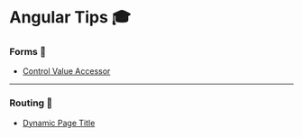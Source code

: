 # Angular Tips 🎓

### Forms 📝

- [Control Value Accessor](https://github.com/Mattewn99/angular-tips/tree/forms/control-value-accessor)

---

### Routing 🚦

- [Dynamic Page Title](https://github.com/Mattewn99/angular-tips/tree/routing/dynamic-page-title)
